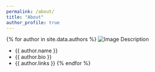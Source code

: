 ```yaml
---
permalink: /about/
title: "About"
author_profile: true
---
```


{% for author in site.data.authors %}
![Image Description](author.avatar)
- {{ author.name }}
- {{ author.bio }}
- {{ author.links }}
{% endfor %}

